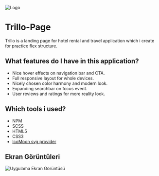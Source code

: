 
![Logo](https://dev-to-uploads.s3.amazonaws.com/uploads/articles/th5xamgrr6se0x5ro4g6.png)

    
# Trillo-Page

Trillo is a landing page for hotel rental and travel application which i create for practice flex structure.

## What features do I have in this application?

* Nice hover effects on navigation bar and CTA.
* Full responsive layout for whole devices.
* Nicely chosen color harmony and modern look.
* Expanding searchbar on focus event.
* User reviews and ratings for more reality look.

## Which tools i used?

* NPM
* SCSS
* HTML5
* CSS3
* <a href="https://icomoon.io/"> IcoMoon svg provider </a>
## Ekran Görüntüleri

![Uygulama Ekran Görüntüsü]()

  